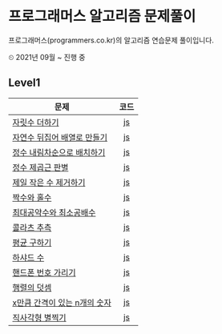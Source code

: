 # 프로그래머스 알고리즘 문제풀이
프로그래머스(programmers.co.kr)의 알고리즘 연습문제 풀이입니다.

⏲ 2021년 09월 ~ 진행 중

## Level1

|문제|코드|
|---|:---:|
|[자릿수 더하기](https://programmers.co.kr/learn/courses/30/lessons/12931?language=javascript)|[js](https://github.com/programmer-heeney/programmers/blob/master/level1_sum.js)|
|[자연수 뒤집어 배열로 만들기](https://programmers.co.kr/learn/courses/30/lessons/12932?language=javascript)|[js](https://github.com/programmer-heeney/programmers/blob/master/level1_reverse.js)|
|[정수 내림차순으로 배치하기](https://programmers.co.kr/learn/courses/30/lessons/12933)|[js](https://github.com/programmer-heeney/programmers/blob/master/level1_desc_sort.js)|
|[정수 제곱근 판별](https://programmers.co.kr/learn/courses/30/lessons/12934?language=javascript)|[js](https://github.com/programmer-heeney/programmers/blob/master/level1_sqrt.js)|
|[제일 작은 수 제거하기](https://programmers.co.kr/learn/courses/30/lessons/12935?language=javascript)|[js](https://github.com/programmer-heeney/programmers/blob/master/level1_delete_min.js)|
|[짝수와 홀수](https://programmers.co.kr/learn/courses/30/lessons/12937?language=javascript)|[js](https://github.com/programmer-heeney/programmers/blob/master/level1_even_odd.js)|
|[최대공약수와 최소공배수](https://programmers.co.kr/learn/courses/30/lessons/12940?language=javascript)|[js](https://github.com/programmer-heeney/programmers/blob/master/level1_gcd_lcm.js)|
|[콜라츠 추측](https://programmers.co.kr/learn/courses/30/lessons/12943?language=javascript)|[js](https://github.com/programmer-heeney/programmers/blob/master/level1_collatz.js)|
|[평균 구하기](https://programmers.co.kr/learn/courses/30/lessons/12944?language=javascript)|[js](https://github.com/programmer-heeney/programmers/blob/master/level1_average.js)|
|[하샤드 수](https://programmers.co.kr/learn/courses/30/lessons/12947)|[js](https://github.com/programmer-heeney/programmers/blob/master/level1_harshad.js)|
|[핸드폰 번호 가리기](https://programmers.co.kr/learn/courses/30/lessons/12948)|[js](https://github.com/programmer-heeney/programmers/blob/master/level1_blind_number.js)|
|[행렬의 덧셈](https://programmers.co.kr/learn/courses/30/lessons/12950)|[js](https://github.com/programmer-heeney/programmers/blob/master/level1_matrix_sum.js)|
|[x만큼 간격이 있는 n개의 숫자](https://programmers.co.kr/learn/courses/30/lessons/12954)|[js](https://github.com/programmer-heeney/programmers/blob/master/level1_x_distance_numbers.js)|
|[직사각형 별찍기](https://programmers.co.kr/learn/courses/30/lessons/12969)|[js](https://github.com/programmer-heeney/programmers/blob/master/level1_star_square.js)|
